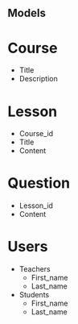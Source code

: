 ## Models

# Course
- Title
- Description

# Lesson
- Course_id
- Title
- Content

# Question
- Lesson_id
- Content

# Users
- Teachers
  - First_name
  - Last_name
- Students
  - First_name
  - Last_name